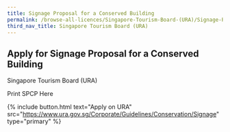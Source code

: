 ```yaml
---
title: Signage Proposal for a Conserved Building
permalink: /browse-all-licences/Singapore-Tourism-Board-(URA)/Signage-Proposal-for-a-Conserved-Building
third_nav_title: Singapore Tourism Board (URA)
---
```


## Apply for Signage Proposal for a Conserved Building

Singapore Tourism Board (URA)

Print SPCP Here

{% include button.html text="Apply on URA" src="https://www.ura.gov.sg/Corporate/Guidelines/Conservation/Signage" type="primary" %}
